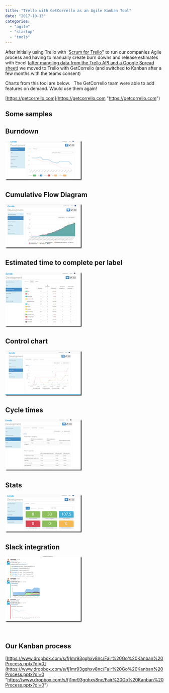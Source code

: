 ```yaml
---
title: "Trello with GetCorrello as an Agile Kanban Tool"
date: "2017-10-13"
categories: 
  - "agile"
  - "startup"
  - "tools"
---
```


After initially using Trello with ‘[Scrum for Trello’](http://scrumfortrello.com)' to run our companies Agile process and having to manually create burn downs and release estimates with Excel ([after mangling data from the Trello API and a Google Spread sheet](https://gist.github.com/chrismckelt/a8a7fb7cbf768e1423eb5da15070daa7)) we moved to Trello with GetCorrello (and switched to Kanban after a few months with the teams consent)

Charts from this tool are below.   The GetCorrello team were able to add features on demand. Would use them again!

[https://getcorrello.com](https://getcorrello.com "https://getcorrello.com")

## Some samples

## Burndown

[![image](images/image_thumb.png "image")](/https://raw.githubusercontent.com/chrismckelt/chrismckelt.github.io/master/_posts/posts/images//2017/10/image.png)

## Cumulative Flow Diagram

[![image](images/image_thumb-1.png "image")](/https://raw.githubusercontent.com/chrismckelt/chrismckelt.github.io/master/_posts/posts/images//2017/10/image-1.png)

## Estimated time to complete per label

[![image](images/image_thumb-2.png "image")](/https://raw.githubusercontent.com/chrismckelt/chrismckelt.github.io/master/_posts/posts/images//2017/10/image-2.png)

## Control chart

[![image](images/image_thumb-3.png "image")](/https://raw.githubusercontent.com/chrismckelt/chrismckelt.github.io/master/_posts/posts/images//2017/10/image-3.png)

## Cycle times

[![image](images/image_thumb-4.png "image")](/https://raw.githubusercontent.com/chrismckelt/chrismckelt.github.io/master/_posts/posts/images//2017/10/image-4.png)

## Stats

[![image](images/image_thumb-5.png "image")](/https://raw.githubusercontent.com/chrismckelt/chrismckelt.github.io/master/_posts/posts/images//2017/10/image-5.png)

## Slack integration

[![image](images/image_thumb-6.png "image")](/https://raw.githubusercontent.com/chrismckelt/chrismckelt.github.io/master/_posts/posts/images//2017/10/image-6.png)

 

## Our Kanban process

[https://www.dropbox.com/s/fj1mr93gqhxv8nc/Fair%20Go%20Kanban%20Process.pptx?dl=0](https://www.dropbox.com/s/fj1mr93gqhxv8nc/Fair%20Go%20Kanban%20Process.pptx?dl=0 "https://www.dropbox.com/s/fj1mr93gqhxv8nc/Fair%20Go%20Kanban%20Process.pptx?dl=0")
